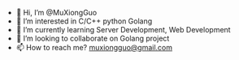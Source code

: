 - 👋 Hi, I’m @MuXiongGuo
- 👀 I’m interested in C/C++ python Golang
- 🌱 I’m currently learning Server Development, Web Development
- 💞️ I’m looking to collaborate on Golang project
- 📫 How to reach me? muxiongguo@gmail.com

<!---
MuXiongGuo/MuXiongGuo is a ✨ special ✨ repository because its `README.md` (this file) appears on your GitHub profile.
You can click the Preview link to take a look at your changes.
--->
